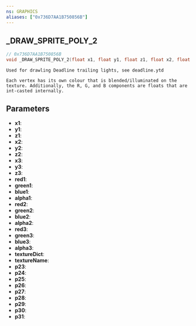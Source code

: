 ```yaml
---
ns: GRAPHICS
aliases: ["0x736D7AA1B750856B"]
---
```

## _DRAW_SPRITE_POLY_2

```c
// 0x736D7AA1B750856B
void _DRAW_SPRITE_POLY_2(float x1, float y1, float z1, float x2, float y2, float z2, float x3, float y3, float z3, float red1, float green1, float blue1, int alpha1, float red2, float green2, float blue2, int alpha2, float red3, float green3, float blue3, int alpha3, char* textureDict, char* textureName, float p23, float p24, float p25, float p26, float p27, float p28, float p29, float p30, float p31);
```

```
Used for drawling Deadline trailing lights, see deadline.ytd 

Each vertex has its own colour that is blended/illuminated on the texture. Additionally, the R, G, and B components are floats that are int-casted internally.
```

## Parameters
* **x1**:
* **y1**:
* **z1**:
* **x2**:
* **y2**:
* **z2**:
* **x3**:
* **y3**:
* **z3**:
* **red1**:
* **green1**:
* **blue1**:
* **alpha1**:
* **red2**:
* **green2**:
* **blue2**:
* **alpha2**:
* **red3**:
* **green3**:
* **blue3**:
* **alpha3**:
* **textureDict**: 
* **textureName**: 
* **p23**:
* **p24**:
* **p25**:
* **p26**:
* **p27**:
* **p28**:
* **p29**:
* **p30**:
* **p31**:

